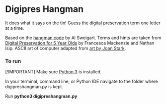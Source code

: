 # Digipres Hangman

It does what it says on the tin! Guess the digital preservation term one letter at a time.

Based on the [hangman code](https://inventwithpython.com/invent4thed/chapter7.html) by Al Sweigart.
Terms and hints are taken from [Digital Preservation for 5 Year Olds](https://github.com/Francesca4242/For_5_Year_Olds) by Francesca Mackenzie and Nathan Isip. 
ASCII art of computer adapted from [art by Joan Stark](https://www.asciiart.eu/computers/computers).

### To run

[!IMPORTANT]
Make sure [Python 3](https://www.python.org/downloads/) is installed.

In your terminal, command line, or Python IDE navigate to the folder where digipreshangman.py is kept.

Run **python3 digipreshangman.py**
